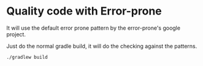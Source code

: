 # Quality code with Error-prone
It will use the default error prone pattern by the error-prone's google project.

Just do the normal gradle build, it will do the checking against the patterns.

`./gradlew build`
